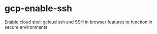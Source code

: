# gcp-enable-ssh
Enable cloud shell gcloud ssh and SSH in browser features to function in secure environments
